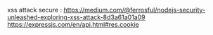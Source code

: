 xss attack secure : 
https://medium.com/@ferrosful/nodejs-security-unleashed-exploring-xss-attack-8d3a61a01a09
https://expressjs.com/en/api.html#res.cookie
